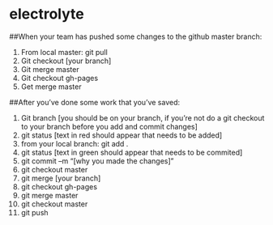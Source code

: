 # electrolyte

##When your team has pushed some changes to the github master branch:
1.	From local master: git pull
2.	Git checkout [your branch]
3.	Git merge master
4.	Git checkout gh-pages
5.	Get merge master

##After you’ve done some work that you’ve saved:
1.	Git branch [you should be on your branch, if you’re not do a git checkout to your branch before you add and commit changes]
2.	git status [text in red should appear that needs to be added]
3.	from your local branch: git add .
4.	git status [text in green should appear that needs to be commited]
5.	git commit –m “[why you made the changes]”
6.	git checkout master
7.	git merge [your branch]
8.	git checkout gh-pages
9.	git merge master
10.	git checkout master
11.	git push



